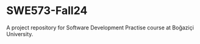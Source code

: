 # SWE573-Fall24
A project repository for Software Development Practise course at Boğaziçi University.
